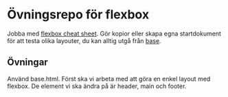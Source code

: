 # Övningsrepo för flexbox

Jobba med [flexbox cheat sheet](https://yoksel.github.io/flex-cheatsheet/).
Gör kopior eller skapa egna startdokument för att testa olika layouter, du kan alltig utgå från [base](base.html).

## Övningar

Använd base.html. Först ska vi arbeta med att göra en enkel layout med flexbox.
De element vi ska ändra på är header, main och footer.
